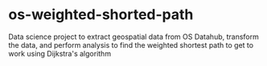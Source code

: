 # os-weighted-shorted-path
Data science project to extract geospatial data from OS Datahub, transform the data, and perform analysis to find the weighted shortest path to get to work using Dijkstra's algorithm
